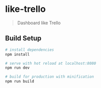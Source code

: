 # like-trello

> Dashboard  like Trello

## Build Setup

``` bash
# install dependencies
npm install

# serve with hot reload at localhost:8080
npm run dev

# build for production with minification
npm run build

```

